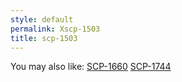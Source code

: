 ```yaml
---
style: default
permalink: Xscp-1503
title: scp-1503
---
```

You may also like:
[SCP-1660](http://scp-wiki.net/scp-1660)
[SCP-1744](http://scp-wiki.net/scp-1744)
